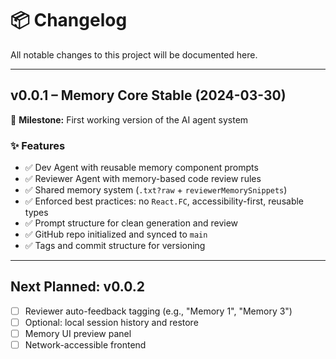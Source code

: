 # 📦 Changelog

All notable changes to this project will be documented here.

---

## v0.0.1 – Memory Core Stable (2024-03-30)

🧠 **Milestone:** First working version of the AI agent system

### ✨ Features

- ✅ Dev Agent with reusable memory component prompts
- ✅ Reviewer Agent with memory-based code review rules
- ✅ Shared memory system (`.txt?raw` + `reviewerMemorySnippets`)
- ✅ Enforced best practices: no `React.FC`, accessibility-first, reusable types
- ✅ Prompt structure for clean generation and review
- ✅ GitHub repo initialized and synced to `main`
- ✅ Tags and commit structure for versioning

---

## Next Planned: v0.0.2

- [ ] Reviewer auto-feedback tagging (e.g., "Memory 1", "Memory 3")
- [ ] Optional: local session history and restore
- [ ] Memory UI preview panel
- [ ] Network-accessible frontend